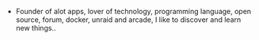 - Founder of alot apps, lover of technology, programming language, open source, forum, docker, unraid and arcade, I like to discover and learn new things..
  <br>















































































































































































































































































































































































































































































































































































































































































































































































































































































































































